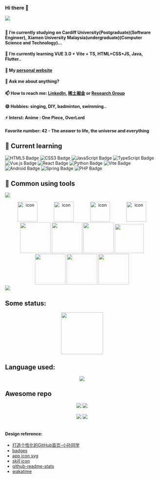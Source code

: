 ### Hi there 👋

<!-- knock code pictures 敲代码的图片 -->
  <img src="https://cdn.jsdelivr.net/gh/sun0225SUN/sun0225SUN/assets/images/coding.gif"/><br>
  
##
#### 🔭 I’m currently studying on Cardiff University(Postgraduate)(Software Engineer), Xiamen University Malaysia(undergraduate)(Computer Science and Technology)...  
#### 🌱 I’m currently learning VUE 3.0 + Vite + TS, HTML+CSS+JS, Java, Flutter..    
#### 👯 My [personal website](https://cn-personal-web.glitch.me/) 
#### 💬 Ask me about anything?  
#### 📫 How to reach me: [LinkedIn](www.linkedin.com/in/nuo-chen-662a64296), [稀土掘金](https://juejin.cn/user/1673914490042055) or [Research Group](https://ejadlab.com/)
#### 😄 Hobbies: singing, DIY, badminton, swimming..  
#### ⚡ Interst: Anime : One Piece, OverLord
#### Favorite number: 42 - The answer to life, the universe and everything


## 💪 Current learning

![HTML5 Badge](https://img.shields.io/badge/HTML5-E34F26?logo=html5&logoColor=fff&style=flat)
![CSS3 Badge](https://img.shields.io/badge/CSS3-1572B6?logo=css3&logoColor=fff&style=flat)
![JavaScript Badge](https://img.shields.io/badge/JavaScript-F7DF1E?logo=javascript&logoColor=000&style=flat)
![TypeScript Badge](https://img.shields.io/badge/TypeScript-3178C6?logo=typescript&logoColor=fff&style=flat)
![Vue.js Badge](https://img.shields.io/badge/Vue.js-4FC08D?logo=vuedotjs&logoColor=fff&style=flat)
![React Badge](https://img.shields.io/badge/React-61DAFB?logo=react&logoColor=000&style=flat)
![Python Badge](https://img.shields.io/badge/Python-3776AB?logo=python&logoColor=fff&style=flat)
![Vite Badge](https://img.shields.io/badge/Vite-646CFF?logo=vite&logoColor=fff&style=flat)
![Android Badge](https://img.shields.io/badge/Android-3DDC84?logo=android&logoColor=fff&style=flat)
![Spring Badge](https://img.shields.io/badge/Spring-6DB33F?logo=spring&logoColor=fff&style=flat)
![PHP Badge](https://img.shields.io/badge/PHP-777BB4?logo=php&logoColor=fff&style=flat)

## 🧰 Common using tools
<!--
![Linux Badge](https://img.shields.io/badge/Linux-FCC624?logo=linux&logoColor=000&style=flat)
![Windows Badge](https://img.shields.io/badge/Windows-0078D6?logo=windows&logoColor=fff&style=flat)
![Visual Studio Code Badge](https://img.shields.io/badge/Visual%20Studio%20Code-007ACC?logo=visualstudiocode&logoColor=fff&style=flat)
![Adobe Photoshop Badge](https://img.shields.io/badge/Adobe%20Photoshop-31A8FF?logo=adobephotoshop&logoColor=fff&style=flat)
![Visual Studio Badge](https://img.shields.io/badge/Visual%20Studio-5C2D91?logo=visualstudio&logoColor=fff&style=flat)
![GitHub Badge](https://img.shields.io/badge/GitHub-181717?logo=github&logoColor=fff&style=flat)
-->

<!-- programming tool icon 编程工具图标 -->
<img src="https://skillicons.dev/icons?i=androidstudio,atom,dart,flutter,c,java,js,ts,python,linux,linkedin,git,gradle,ps,pr" /><br>

<!-- svg -->
<div align="center">
<img src="https://techstack-generator.vercel.app/js-icon.svg" alt="icon" width="65" style="width: 65px; height: 65px; margin-right: 50px; margin-bottom: 0px;" />
  <img src="https://techstack-generator.vercel.app/ts-icon.svg" alt="icon" width="65" style="width: 65px; height: 65px; margin-right: 50px; margin-bottom: 0px;" />
<img src="https://techstack-generator.vercel.app/mysql-icon.svg" alt="icon" width="65" style="width: 65px; height: 65px; margin-right: 50px; margin-bottom: 0px;" />
<img src="https://techstack-generator.vercel.app/java-icon.svg" alt="icon" width="65" style="width: 65px; height: 65px; margin-right: 0px; margin-bottom: 0px;" />

<!-- gif -->
<img height="100" width="100" src="https://cdn.jsdelivr.net/gh/sun0225SUN/sun0225SUN/assets/images/html.webp">
<img height="100" width="100" src="https://cdn.jsdelivr.net/gh/sun0225SUN/sun0225SUN/assets/images/cssgif.webp">
<img height="100" width="100" src="https://cdn.jsdelivr.net/gh/sun0225SUN/sun0225SUN/assets/images/vscode.webp">
<img height="95" width="95" src="https://cdn.jsdelivr.net/gh/sun0225SUN/sun0225SUN/assets/images/vue.webp">
<img height="100" width="100" src="https://cdn.jsdelivr.net/gh/sun0225SUN/sun0225SUN/assets/images/python.webp">
<img height="100" width="100" src="https://cdn.jsdelivr.net/gh/sun0225SUN/sun0225SUN/assets/images/js.webp">
<img height="100" width="100" src="https://cdn.jsdelivr.net/gh/sun0225SUN/sun0225SUN/assets/images/github.webp">
</div>
<!-- just img 图片 -->
<img src="https://cdn.jsdelivr.net/gh/sun0225SUN/sun0225SUN/assets/images/icon.png" /></div>


## Some status:
<div align="center"> <img height="137px" src="https://github-readme-stats.vercel.app/api?username=cn666278&hide_title=true&hide_border=true&show_icons=trueline_height=21&text_color=000&icon_color=000&bg_color=0,ea6161,ffc64d,fffc4d,52fa5a&theme=graywhite" /> </div>

## Language used:
<div align="center"> <img src="https://github-readme-stats.vercel.app/api/top-langs/?username=cn666278&hide_title=true&hide_border=true&layout=compact&langs_count=6&text_color=000&icon_color=fff&bg_color=0,52fa5a,4dfcff,c64dff&theme=graywhite" /> </div>

## Awesome repo
<!-- Awesome repo 比较好的仓库-->
<div align="center">
<a href="https://github.com/cn666278/task-todo-new-edition">
<img src="https://github-readme-stats-git-masterrstaa-rickstaa.vercel.app/api/pin/?username=cn666278&repo=task-todo-new-edition&theme=dark&bg_color=121212&hide_border=true" /></a>
  <a href="https://github.com/cn666278/smart-town-project">
<img src="https://github-readme-stats-git-masterrstaa-rickstaa.vercel.app/api/pin/?username=cn666278&repo=smart-town-project&theme=dark&bg_color=121212&hide_border=true" /></a><br><br>
<a href="https://github.com/cn666278/weather_forecasts">
<img src="https://github-readme-stats-git-masterrstaa-rickstaa.vercel.app/api/pin/?username=cn666278&repo=weather_forecasts&theme=dark&bg_color=121212&hide_border=true" /></a>
<a href="https://github.com/cn666278/War-and-peace.com">
<img src="https://github-readme-stats-git-masterrstaa-rickstaa.vercel.app/api/pin/?username=cn666278&repo=War-and-peace.com&theme=dark&bg_color=121212&hide_border=true" /></a><br><br>
</div>

#### Design reference:
- [打造个性化的GitHub首页-小孙同学](https://zhuanlan.zhihu.com/p/454597068)
- [badges](https://github.com/badges/shields)
- [app icon svg](https://techstack-generator.vercel.app/)
- [skill icon](https://skillicons.dev/)
- [github-readme-stats](https://github.com/anuraghazra/github-readme-stats#demo)
- [wakatime](https://wakatime.com/plugins/status?onboarding=true)
